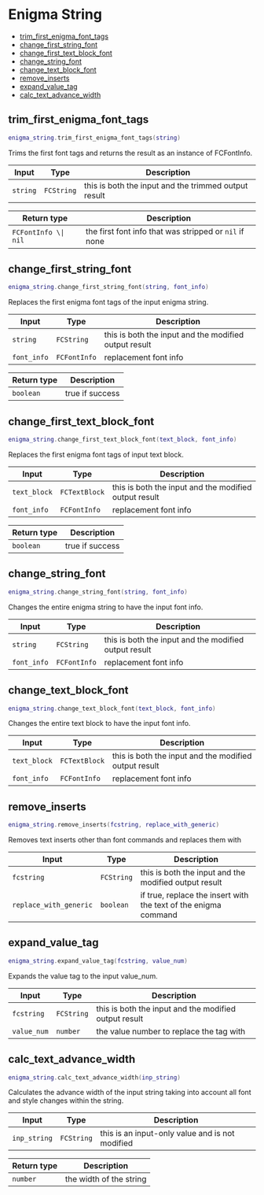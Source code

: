 # Enigma String

- [trim_first_enigma_font_tags](#trim_first_enigma_font_tags)
- [change_first_string_font](#change_first_string_font)
- [change_first_text_block_font](#change_first_text_block_font)
- [change_string_font](#change_string_font)
- [change_text_block_font](#change_text_block_font)
- [remove_inserts](#remove_inserts)
- [expand_value_tag](#expand_value_tag)
- [calc_text_advance_width](#calc_text_advance_width)

## trim_first_enigma_font_tags

```lua
enigma_string.trim_first_enigma_font_tags(string)
```

Trims the first font tags and returns the result as an instance of FCFontInfo.

| Input | Type | Description |
| ----- | ---- | ----------- |
| `string` | `FCString` | this is both the input and the trimmed output result |

| Return type | Description |
| ----------- | ----------- |
| `FCFontInfo \\| nil` | the first font info that was stripped or `nil` if none |

## change_first_string_font

```lua
enigma_string.change_first_string_font(string, font_info)
```

Replaces the first enigma font tags of the input enigma string.

| Input | Type | Description |
| ----- | ---- | ----------- |
| `string` | `FCString` | this is both the input and the modified output result |
| `font_info` | `FCFontInfo` | replacement font info |

| Return type | Description |
| ----------- | ----------- |
| `boolean` | true if success |

## change_first_text_block_font

```lua
enigma_string.change_first_text_block_font(text_block, font_info)
```

Replaces the first enigma font tags of input text block.

| Input | Type | Description |
| ----- | ---- | ----------- |
| `text_block` | `FCTextBlock` | this is both the input and the modified output result |
| `font_info` | `FCFontInfo` | replacement font info |

| Return type | Description |
| ----------- | ----------- |
| `boolean` | true if success |

## change_string_font

```lua
enigma_string.change_string_font(string, font_info)
```

Changes the entire enigma string to have the input font info.

| Input | Type | Description |
| ----- | ---- | ----------- |
| `string` | `FCString` | this is both the input and the modified output result |
| `font_info` | `FCFontInfo` | replacement font info |

## change_text_block_font

```lua
enigma_string.change_text_block_font(text_block, font_info)
```

Changes the entire text block to have the input font info.

| Input | Type | Description |
| ----- | ---- | ----------- |
| `text_block` | `FCTextBlock` | this is both the input and the modified output result |
| `font_info` | `FCFontInfo` | replacement font info |

## remove_inserts

```lua
enigma_string.remove_inserts(fcstring, replace_with_generic)
```

Removes text inserts other than font commands and replaces them with

| Input | Type | Description |
| ----- | ---- | ----------- |
| `fcstring` | `FCString` | this is both the input and the modified output result |
| `replace_with_generic` | `boolean` | if true, replace the insert with the text of the enigma command |

## expand_value_tag

```lua
enigma_string.expand_value_tag(fcstring, value_num)
```

Expands the value tag to the input value_num.

| Input | Type | Description |
| ----- | ---- | ----------- |
| `fcstring` | `FCString` | this is both the input and the modified output result |
| `value_num` | `number` | the value number to replace the tag with |

## calc_text_advance_width

```lua
enigma_string.calc_text_advance_width(inp_string)
```

Calculates the advance width of the input string taking into account all font and style changes within the string.

| Input | Type | Description |
| ----- | ---- | ----------- |
| `inp_string` | `FCString` | this is an input-only value and is not modified |

| Return type | Description |
| ----------- | ----------- |
| `number` | the width of the string |
